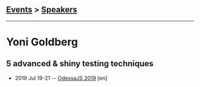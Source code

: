 ## [Events](../README.md) > [Speakers](../speakers.md)
---

# Yoni Goldberg

## 5 advanced &amp; shiny testing techniques
- 2019 Jul 19-21 -- [OdessaJS 2019](https://www.youtube.com/watch?v=4yudIsuTtaw) [en]   
